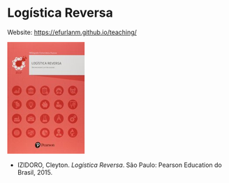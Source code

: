 # Logística Reversa

Website: <https://efurlanm.github.io/teaching/>

![](img/izidoro.jpg)

- IZIDORO, Cleyton. *Logística Reversa*. São Paulo: Pearson Education do Brasil, 2015.
